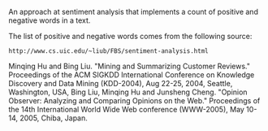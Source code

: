 An approach at sentiment analysis that implements a count of positive and negative words in a text.

The list of positive and negative words comes from the following source:

    http://www.cs.uic.edu/~liub/FBS/sentiment-analysis.html

   Minqing Hu and Bing Liu. "Mining and Summarizing Customer Reviews."
       Proceedings of the ACM SIGKDD International Conference on Knowledge
       Discovery and Data Mining (KDD-2004), Aug 22-25, 2004, Seattle,
       Washington, USA,
   Bing Liu, Minqing Hu and Junsheng Cheng. "Opinion Observer: Analyzing
       and Comparing Opinions on the Web." Proceedings of the 14th
       International World Wide Web conference (WWW-2005), May 10-14,
       2005, Chiba, Japan.

